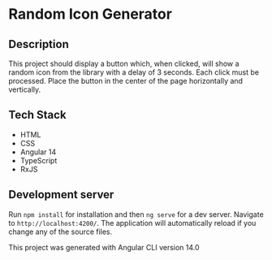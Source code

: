 # Random Icon Generator

## Description 

This project should display a button which, when clicked, will show a random icon from the library with a delay of 3 seconds. Each click must be processed. Place the button in the center of the page horizontally and vertically.


## Tech Stack
- HTML
- CSS 
- Angular 14
- TypeScript
- RxJS

## Development server
Run `npm install` for installation and then `ng serve` for a dev server. Navigate to `http://localhost:4200/`. The application will automatically reload if you change any of the source files.

This project was generated with Angular CLI version 14.0
